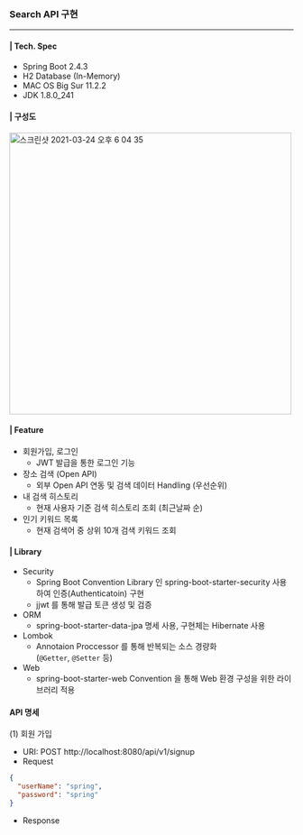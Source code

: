 ### Search API 구현   

---
#### | Tech. Spec
* Spring Boot 2.4.3
* H2 Database (In-Memory)
* MAC OS Big Sur 11.2.2
* JDK 1.8.0_241

#### | 구성도
<img width="500" alt="스크린샷 2021-03-24 오후 6 04 35" src="https://user-images.githubusercontent.com/20740884/112283403-7559c800-8ccb-11eb-94b7-3a0f811138bc.png">

#### | Feature
* 회원가입, 로그인
  * JWT 발급을 통한 로그인 기능
* 장소 검색 (Open API)
  * 외부 Open API 연동 및 검색 데이터 Handling (우선순위)
* 내 검색 히스토리
  * 현재 사용자 기준 검색 히스토리 조회 (최근날짜 순)
* 인기 키워드 목록
  * 현재 검색어 중 상위 10개 검색 키워드 조회 
    
#### | Library
* Security
    * Spring Boot Convention Library 인 spring-boot-starter-security 사용하여 인증(Authenticatoin) 구현
    * jjwt 를 통해 발급 토큰 생성 및 검증
* ORM
    * spring-boot-starter-data-jpa 명세 사용, 구현체는 Hibernate 사용
* Lombok
    * Annotaion Proccessor 를 통해 반복되는 소스 경량화     
      (```@Getter```, ```@Setter``` 등)
* Web
    * spring-boot-starter-web Convention 을 통해 Web 환경 구성을 위한 라이브러리 적용

#### API 명세
(1) 회원 가입   
* URI: POST http://localhost:8080/api/v1/signup
* Request
````json
{
  "userName": "spring",
  "password": "spring"
}
````
* Response
````json

````